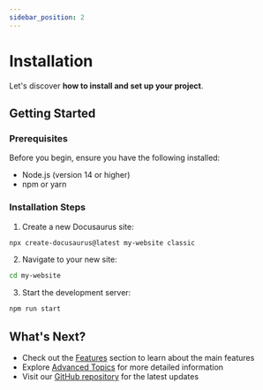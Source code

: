 ```yaml
---
sidebar_position: 2
---
```


# Installation

Let's discover **how to install and set up your project**.

## Getting Started

### Prerequisites

Before you begin, ensure you have the following installed:
- Node.js (version 14 or higher)
- npm or yarn

### Installation Steps

1. Create a new Docusaurus site:
```bash
npx create-docusaurus@latest my-website classic
```

2. Navigate to your new site:
```bash
cd my-website
```

3. Start the development server:
```bash
npm run start
```

## What's Next?

- Check out the [Features](feature1) section to learn about the main features
- Explore [Advanced Topics](advanced1) for more detailed information
- Visit our [GitHub repository](https://github.com/facebook/docusaurus) for the latest updates 